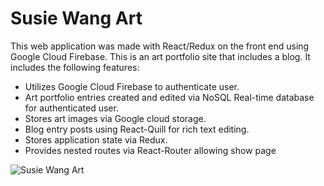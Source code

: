 # Susie Wang Art

This web application was made with React/Redux on the front end using Google Cloud Firebase. This is an art portfolio site that includes a blog. It includes the following features:

* Utilizes Google Cloud Firebase to authenticate user.
* Art portfolio entries created and edited via NoSQL Real-time database for authenticated user.
* Stores art images via Google cloud storage.
* Blog entry posts using React-Quill for rich text editing.
* Stores application state via Redux.
* Provides nested routes via React-Router allowing show page

![Susie Wang Art](https://tinginternetpostings.s3.amazonaws.com/susie_wang_art_github.PNG)